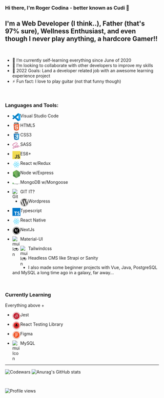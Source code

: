### Hi there, I'm Roger Codina - better known as Cudi 👋

## I'm a Web Developer (I think..), Father (that's 97% sure), Wellness Enthusiast, and even though I never play anything, a hardcore Gamer!!
<br />

- 🌱 I’m currently self-learning everything since June of 2020 
- 👯 I’m looking to collaborate with other developers to improve my skills
- 🥅 2022 Goals: Land a developer related job with an awesome learning experience project
- ⚡ Fun fact: I love to play guitar (not that funny though)

<br />


### Languages and Tools:

* <img align="left" alt="Visual Studio Code" width="26px" src="https://raw.githubusercontent.com/github/explore/80688e429a7d4ef2fca1e82350fe8e3517d3494d/topics/visual-studio-code/visual-studio-code.png" /> Visual Studio Code

* <img align="left" alt="HTML5" width="26px" src="https://raw.githubusercontent.com/github/explore/80688e429a7d4ef2fca1e82350fe8e3517d3494d/topics/html/html.png" /> HTML5

* <img align="left" alt="CSS3" width="26px" src="https://raw.githubusercontent.com/github/explore/80688e429a7d4ef2fca1e82350fe8e3517d3494d/topics/css/css.png" /> CSS3

* <img align="left" alt="Sass" width="26px" src="https://raw.githubusercontent.com/github/explore/80688e429a7d4ef2fca1e82350fe8e3517d3494d/topics/sass/sass.png" /> SASS

* <img align="left" alt="JavaScript" width="26px" src="https://raw.githubusercontent.com/github/explore/80688e429a7d4ef2fca1e82350fe8e3517d3494d/topics/javascript/javascript.png" /> ES6+

* <img align="left" alt="React" width="26px" src="https://raw.githubusercontent.com/github/explore/80688e429a7d4ef2fca1e82350fe8e3517d3494d/topics/react/react.png" /> React w/Redux 

* <img align="left" alt="Node.js" width="26px" src="https://raw.githubusercontent.com/github/explore/80688e429a7d4ef2fca1e82350fe8e3517d3494d/topics/nodejs/nodejs.png" /> Node w/Express

* <img align="left" alt="MongoDB" width="26px" src="https://raw.githubusercontent.com/github/explore/80688e429a7d4ef2fca1e82350fe8e3517d3494d/topics/mongodb/mongodb.png" /> MongoDB w/Mongoose

* <img align="left" alt="Git" width="26px" src="https://raw.githubusercontent.com/jmnote/z-icons/master/svg/git.svg" /> GIT IT?

* <img align="left" alt="Node.js" width="26px" src="https://raw.githubusercontent.com/github/explore/80688e429a7d4ef2fca1e82350fe8e3517d3494d/topics/wordpress/wordpress.png" /> Wordpress

* <img align="left" alt="Visual Studio Code" width="26px" src="https://raw.githubusercontent.com/github/explore/80688e429a7d4ef2fca1e82350fe8e3517d3494d/topics/typescript/typescript.png" /> Typescript

* <img align="left" alt="Visual Studio Code" width="26px" src="https://raw.githubusercontent.com/github/explore/80688e429a7d4ef2fca1e82350fe8e3517d3494d/topics/react-native/react-native.png" /> React Native

* <img align="left" width="26px" src="https://github.com/Pedro-Murilo/icons-for-readme/blob/main/.github/nextjs-icon.svg" alt="NextJS Icon" /> NextJs


* <img align="left" width="26px" src="https://external-content.duckduckgo.com/ip3/mui.com.ico" alt="mui Icon" /> Material-UI 

* <img align="left" width="26px" src="https://external-content.duckduckgo.com/ip3/tailwindcss.com.ico" alt="mui Icon" /> Tailwindcss

* Headless CMS like Strapi or Sanity

* I also made some beginner projects with Vue, Java, PostgreSQL and MySQL a long time ago in a galaxy, far away...

<br />

### Currently Learning

Everything above + 

* <img width="26px" align="left" src="https://github.com/Pedro-Murilo/icons-for-readme/blob/main/.github/jest-icon.svg" alt="Jest Icon" /> Jest

* <img width="26px" align="left" src="https://github.com/Pedro-Murilo/icons-for-readme/blob/main/.github/testing-library-icon.svg" alt="Testing Library Icon" /> React Testing Library

* <img width="26px" align="left" src="https://github.com/Pedro-Murilo/icons-for-readme/blob/main/.github/figma-icon.svg" alt="Figma Icon" /> Figma

* <img align="left" width="26px" src="https://raw.githubusercontent.com/yurijserrano/Github-Profile-Readme-Logos/f994c418a134b58c4aec11152f6a4a33fa89da26/databases/mysql.svg" alt="mui Icon" /> MySQL



<br />
<br />

---
![Codewars](https://github.r2v.ch/codewars?user=Cudi7&stroke=red)
![Anurag's GitHub stats](https://github-readme-stats.vercel.app/api?username=Cudi7&show_icons=true&theme=tokyonight)

<br />

![Profile views](https://gpvc.arturio.dev/Cudi7)

[twitter]: https://twitter.com/Cudi7r
[linkedin]: https://www.linkedin.com/in/cudi7
[gmail]: codinaroger2@gmail.com


